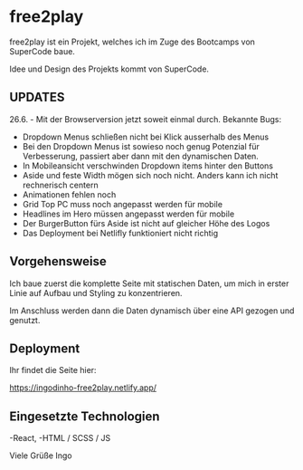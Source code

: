 # free2play

free2play ist ein Projekt, welches ich im Zuge des Bootcamps von SuperCode baue.

Idee und Design des Projekts kommt von SuperCode.

## UPDATES

26.6. - Mit der Browserversion jetzt soweit einmal durch.
Bekannte Bugs:  
* Dropdown Menus schließen nicht bei Klick ausserhalb des Menus
* Bei den Dropdown Menus ist sowieso noch genug Potenzial für Verbesserung, passiert aber dann mit den dynamischen Daten.
* In Mobileansicht verschwinden Dropdown items hinter den Buttons
* Aside und feste Width mögen sich noch nicht. Anders kann ich nicht rechnerisch centern
* Animationen fehlen noch
* Grid Top PC muss noch angepasst werden für mobile
* Headlines im Hero müssen angepasst werden für mobile
* Der BurgerButton fürs Aside ist nicht auf gleicher Höhe des Logos
* Das Deployment bei Netlifly funktioniert nicht richtig
                        

## Vorgehensweise

Ich baue zuerst die komplette Seite mit statischen Daten, um mich in erster Linie auf Aufbau und Styling zu konzentrieren.

Im Anschluss werden dann die Daten dynamisch über eine API gezogen und genutzt.

## Deployment

Ihr findet die Seite hier:

https://ingodinho-free2play.netlify.app/

## Eingesetzte Technologien

-React,
-HTML / SCSS / JS


Viele Grüße
Ingo
